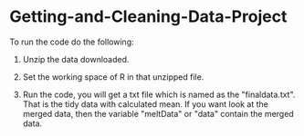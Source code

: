 # Getting-and-Cleaning-Data-Project

To run the code do the following:

1. Unzip the data downloaded.

2. Set the working space of R in that unzipped file.

3. Run the code, you will get a txt file which is named as the "finaldata.txt". That is the tidy data with calculated mean. If you want look at the merged data, then the variable "meltData" or "data" contain the merged data.

